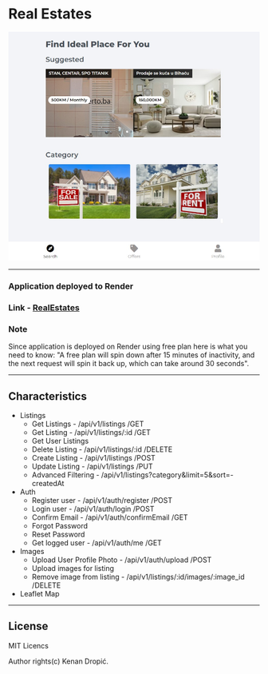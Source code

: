 # Real Estates

![Markdown Logo](real_estates.jpg)

---

### Application deployed to Render
### Link - [RealEstates](https://realestates.onrender.com/)


### Note
Since application is deployed on Render using free plan here is what you need to know: "A free plan will spin down after 15 minutes of inactivity, and the next request will spin it back up, which can take around 30 seconds".


---

## Characteristics

- Listings
  - Get Listings - /api/v1/listings  /GET
  - Get Listing - /api/v1/listings/:id  /GET
  - Get User Listings
  - Delete Listing - /api/v1/listings/:id /DELETE
  - Create Listing - /api/v1/listings  /POST
  - Update Listing - /api/v1/listings  /PUT
  - Advanced Filtering - /api/v1/listings?category&limit=5&sort=-createdAt
- Auth
  - Register user - /api/v1/auth/register  /POST
  - Login user - /api/v1/auth/login  /POST
  - Confirm Email - /api/v1/auth/confirmEmail  /GET
  - Forgot Password
  - Reset Password
  - Get logged user - /api/v1/auth/me  /GET
- Images
  - Upload User Profile Photo - /api/v1/auth/upload  /POST
  - Upload images for listing
  - Remove image from listing - /api/v1/listings/:id/images/:image_id  /DELETE
- Leaflet Map

---

## License

MIT Licencs

Author rights(c) Kenan Dropić.
